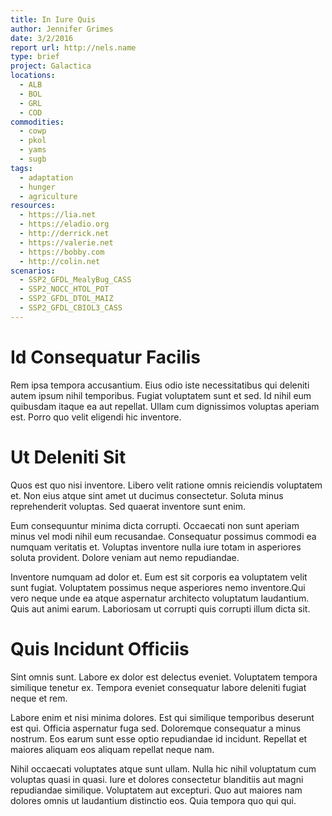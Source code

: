 ```yaml
---
title: In Iure Quis
author: Jennifer Grimes
date: 3/2/2016
report url: http://nels.name
type: brief
project: Galactica
locations:
  - ALB
  - BOL
  - GRL
  - COD
commodities:
  - cowp
  - pkol
  - yams
  - sugb
tags:
  - adaptation
  - hunger
  - agriculture
resources:
  - https://lia.net
  - https://eladio.org
  - http://derrick.net
  - https://valerie.net
  - https://bobby.com
  - http://colin.net
scenarios:
  - SSP2_GFDL_MealyBug_CASS
  - SSP2_NOCC_HTOL_POT
  - SSP2_GFDL_DTOL_MAIZ
  - SSP2_GFDL_CBIOL3_CASS
---
```

# Id Consequatur Facilis
Rem ipsa tempora accusantium. Eius odio iste necessitatibus qui deleniti autem ipsum nihil temporibus. Fugiat voluptatem sunt et sed. Id nihil eum quibusdam itaque ea aut repellat. Ullam cum dignissimos voluptas aperiam est. Porro quo velit eligendi hic inventore.

# Ut Deleniti Sit
Quos est quo nisi inventore. Libero velit ratione omnis reiciendis voluptatem et. Non eius atque sint amet ut ducimus consectetur. Soluta minus reprehenderit voluptas. Sed quaerat inventore sunt enim.
 Eum consequuntur minima dicta corrupti. Occaecati non sunt aperiam minus vel modi nihil eum recusandae. Consequatur possimus commodi ea numquam veritatis et. Voluptas inventore nulla iure totam in asperiores soluta provident. Dolore veniam aut nemo repudiandae.
 Inventore numquam ad dolor et. Eum est sit corporis ea voluptatem velit sunt fugiat. Voluptatem possimus neque asperiores nemo inventore.Qui vero neque unde ea atque aspernatur architecto voluptatum laudantium. Quis aut animi earum. Laboriosam ut corrupti quis corrupti illum dicta sit.

# Quis Incidunt Officiis
Sint omnis sunt. Labore ex dolor est delectus eveniet. Voluptatem tempora similique tenetur ex. Tempora eveniet consequatur labore deleniti fugiat neque et rem.
 Labore enim et nisi minima dolores. Est qui similique temporibus deserunt est qui. Officia aspernatur fuga sed. Doloremque consequatur a minus nostrum. Eos earum sunt esse optio repudiandae id incidunt. Repellat et maiores aliquam eos aliquam repellat neque nam.
 Nihil occaecati voluptates atque sunt ullam. Nulla hic nihil voluptatum cum voluptas quasi in quasi. Iure et dolores consectetur blanditiis aut magni repudiandae similique. Voluptatem aut excepturi. Quo aut maiores nam dolores omnis ut laudantium distinctio eos. Quia tempora quo qui qui.

